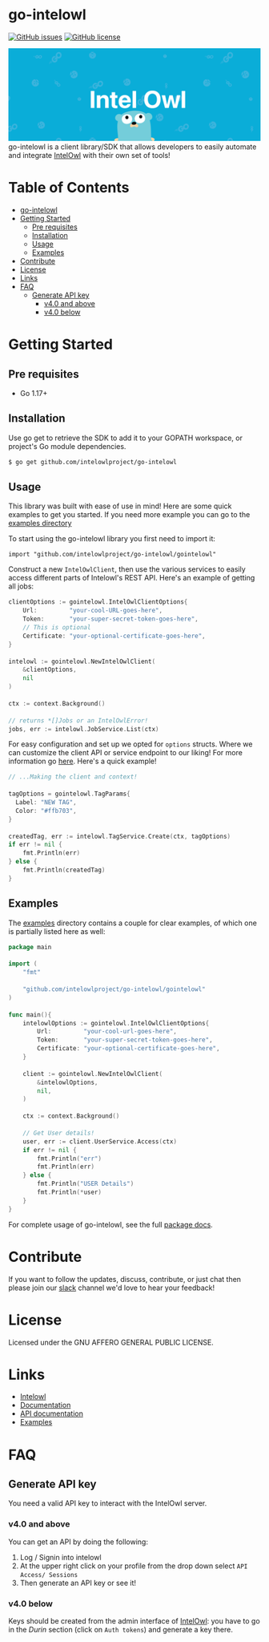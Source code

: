 # go-intelowl
[![GitHub issues](https://img.shields.io/github/issues/intelowlproject/go-intelowl?style=plastic)](https://github.com/intelowlproject/go-intelowl/issues)
[![GitHub license](https://img.shields.io/github/license/intelowlproject/go-intelowl?style=plastic)](https://github.com/intelowlproject/go-intelowl/blob/main/LICENSE)

![go-banner](./Banner.png)
go-intelowl is a client library/SDK that allows developers to easily automate and integrate [IntelOwl](https://github.com/intelowlproject/IntelOwl) with their own set of tools!

<!-- omit in toc -->
# Table of Contents
- [go-intelowl](#go-intelowl)
- [Getting Started](#getting-started)
	- [Pre requisites](#pre-requisites)
	- [Installation](#installation)
	- [Usage](#usage)
	- [Examples](#examples)
- [Contribute](#contribute)
- [License](#liscence)
- [Links](#links)
- [FAQ](#faq)
	- [Generate API key](#generate-api-key)
		- [v4.0 and above](#v40-and-above)
		- [v4.0 below](#v40-below)



# Getting Started

## Pre requisites
- Go 1.17+

## Installation
Use go get to retrieve the SDK to add it to your GOPATH workspace, or project's Go module dependencies.

```bash
$ go get github.com/intelowlproject/go-intelowl
```

## Usage
This library was built with ease of use in mind! Here are some quick examples to get you started. If you need more example you can go to the [examples directory](./examples/)

To start using the go-intelowl library you first need to import it:
```
import "github.com/intelowlproject/go-intelowl/gointelowl"
```
Construct a new `IntelOwlClient`, then use the various services to easily access different parts of Intelowl's REST API. Here's an example of getting all jobs:

```Go
clientOptions := gointelowl.IntelOwlClientOptions{
	Url:         "your-cool-URL-goes-here",
	Token:       "your-super-secret-token-goes-here",
	// This is optional
	Certificate: "your-optional-certificate-goes-here",
}

intelowl := gointelowl.NewIntelOwlClient(
	&clientOptions,
	nil
)

ctx := context.Background()

// returns *[]Jobs or an IntelOwlError!
jobs, err := intelowl.JobService.List(ctx)
```
For easy configuration and set up we opted for `options` structs. Where we can customize the client API or service endpoint to our liking! For more information go [here](). Here's a quick example!

```Go
// ...Making the client and context!

tagOptions = gointelowl.TagParams{
  Label: "NEW TAG",
  Color: "#ffb703",
}

createdTag, err := intelowl.TagService.Create(ctx, tagOptions)
if err != nil {
	fmt.Println(err)
} else {
	fmt.Println(createdTag)
}
```
## Examples
The [examples](./examples/) directory contains a couple for clear examples, of which one is partially listed here as well:

```Go
package main

import (
	"fmt"

	"github.com/intelowlproject/go-intelowl/gointelowl"
)

func main(){
	intelowlOptions := gointelowl.IntelOwlClientOptions{
		Url:         "your-cool-url-goes-here",
		Token:       "your-super-secret-token-goes-here",
		Certificate: "your-optional-certificate-goes-here",
	}	

	client := gointelowl.NewIntelOwlClient(
		&intelowlOptions,
		nil,
	)

	ctx := context.Background()

	// Get User details!
	user, err := client.UserService.Access(ctx)
	if err != nil {
		fmt.Println("err")
		fmt.Println(err)
	} else {
		fmt.Println("USER Details")
		fmt.Println(*user)
	}
}

```
For complete usage of go-intelowl, see the full [package docs](https://pkg.go.dev/github.com/intelowlproject/go-intelowl).

# Contribute
If you want to follow the updates, discuss, contribute, or just chat then please join our [slack](https://honeynetpublic.slack.com/archives/C01KVGMAKL6) channel we'd love to hear your feedback!

# License
Licensed under the GNU AFFERO GENERAL PUBLIC LICENSE.

# Links
- [Intelowl](https://github.com/intelowlproject/IntelOwl)
- [Documentation](https://intelowl.readthedocs.io/en/latest/)
- [API documentation](https://intelowl.readthedocs.io/en/latest/Redoc.html)
- [Examples](./examples/)

# FAQ
## Generate API key
You need a valid API key to interact with the IntelOwl server.
### v4.0 and above
You can get an API by doing the following:
1. Log / Signin into intelowl
2. At the upper right click on your profile from the drop down select `API Access/ Sessions`
3. Then generate an API key or see it!

### v4.0 below
Keys should be created from the admin interface of [IntelOwl](https://github.com/intelowlproject/intelowl): you have to go in the *Durin* section (click on `Auth tokens`) and generate a key there.